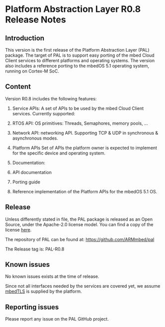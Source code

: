 # Platform Abstraction Layer R0.8 Release Notes

## Introduction
This version is the first release of the Platform Abstraction Layer (PAL) package. The target of PAL is to support easy porting of the mbed Cloud Client services to different platforms and operating systems. 
The version also includes a reference porting to the mbedOS 5.1 operating system, running on Cortex-M SoC.

## Content
Version R0.8 includes the following features:

1. Service APIs:
  A set of APIs to be used by the mbed Cloud Client services. Currently supported:
  1. RTOS API: OS primitives: Threads, Semaphores, memory pools, ...
  2. Network API: networking API. Supporting TCP & UDP in synchronous & asynchronous modes. 

2. Platform APIs
  Set of APIs the platform owner is expected to implement for the specific device and operating system.

3. Documentation:
  1. API documentation
  2. Porting guide
  
3. Reference implementation of the Platform APIs for the mbedOS 5.1 OS.

## Release
Unless differently stated in file, the PAL package is released as an Open Source, under the Apache-2.0 license model. You can find a copy of the license [here](https://github.com/ARMmbed/pal/blob/master/apache-2.0.txt).

The repository of PAL can be found at: https://github.com/ARMmbed/pal

The Release tag is: PAL-R0.8

## Known issues
No known issues exists at the time of release.

Since not all interfaces needed by the services are covered yet, we assume [mbedTLS](https://tls.mbed.org) is supplied by the platform.

## Reporting issues
Please report any issue on the PAL GitHub project.
